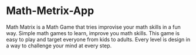 # Math-Metrix-App
Math Matrix is a Math Game that tries improvise your math skills in a fun way. Simple math games to learn, improve you math skills. This game is easy to play and target everyone from kids to adults. Every level is design in a way to challenge your mind at every step.
